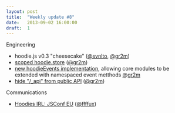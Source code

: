```yaml
---
layout: post
title:  "Weekly update #8"
date:   2013-09-02 16:00:00
draft:  1
---
```


Engineering

* hoodie.js v0.3 "cheesecake" ([@svnlto](https://github.com/svnlto), [@gr2m](https://github.com/gr2m))
* [scoped hoodie.store](https://github.com/hoodiehq/hoodie.js/pull/124) ([@gr2m](https://github.com/gr2m))
* [new hoodieEvents implementation](https://github.com/hoodiehq/hoodie.js/pull/131#issuecomment-23849367), allowing core modules to be extended with namespaced event metthods [@gr2m](https://github.com/gr2m)
* [hide "/_api" from public API](https://github.com/hoodiehq/hoodie.js/pull/127) ([@gr2m](https://github.com/gr2m))

Communications

* [Hoodies IRL: JSConf EU](http://blog.hood.ie/2013/08/hoodies-irl-jsconf-eu/) ([@ffffux](https://github.com/ffffux))
